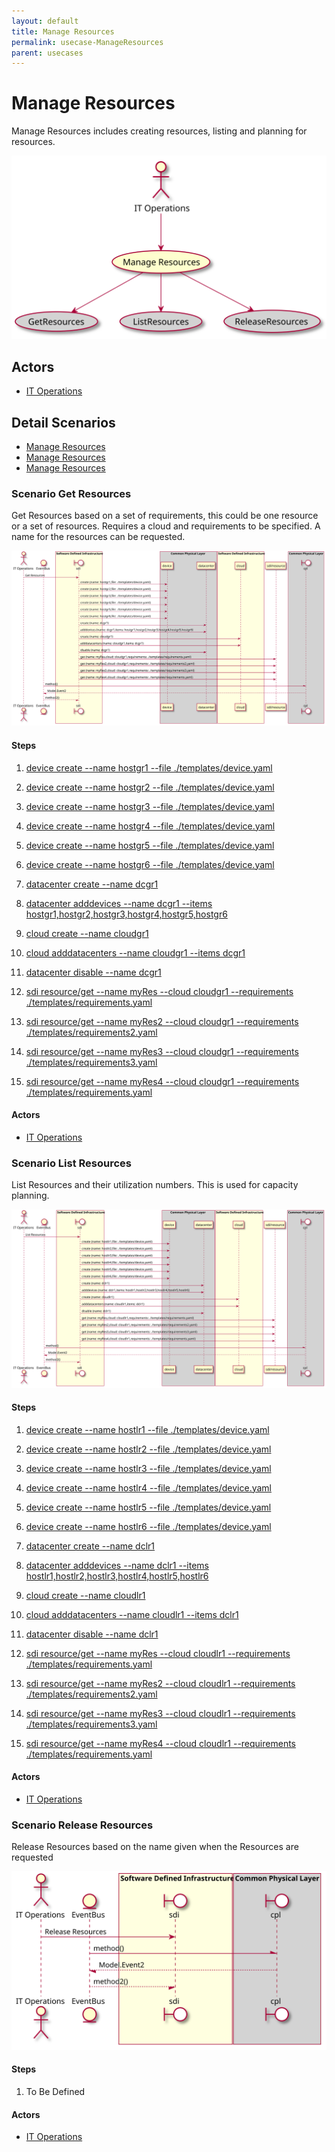 ```yaml
---
layout: default
title: Manage Resources
permalink: usecase-ManageResources
parent: usecases
---
```


# Manage Resources

Manage Resources includes creating resources, listing and planning for resources.

![Activities Diagram](./activities.svg)

## Actors

* [IT Operations](actor-itops)


## Detail Scenarios

* [Manage Resources](#scenario-GetResources)
* [Manage Resources](#scenario-ListResources)
* [Manage Resources](#scenario-ReleaseResources)

  
### Scenario Get Resources

Get Resources based on a set of requirements, this could be one resource or a set of resources. Requires a cloud and requirements to be specified. A name for the resources can be requested.

![Scenario GetResources](./getresources.svg)

#### Steps

1. [device create --name hostgr1 --file ./templates/device.yaml](#action-device-create)

1. [device create --name hostgr2 --file ./templates/device.yaml](#action-device-create)

1. [device create --name hostgr3 --file ./templates/device.yaml](#action-device-create)

1. [device create --name hostgr4 --file ./templates/device.yaml](#action-device-create)

1. [device create --name hostgr5 --file ./templates/device.yaml](#action-device-create)

1. [device create --name hostgr6 --file ./templates/device.yaml](#action-device-create)

1. [datacenter create --name dcgr1](#action-datacenter-create)

1. [datacenter adddevices --name dcgr1 --items hostgr1,hostgr2,hostgr3,hostgr4,hostgr5,hostgr6](#action-datacenter-adddevices)

1. [cloud create --name cloudgr1](#action-cloud-create)

1. [cloud adddatacenters --name cloudgr1 --items dcgr1](#action-cloud-adddatacenters)

1. [datacenter disable --name dcgr1](#action-datacenter-disable)

1. [sdi resource/get --name myRes --cloud cloudgr1 --requirements ./templates/requirements.yaml](#action-sdi-resource-get)

1. [sdi resource/get --name myRes2 --cloud cloudgr1 --requirements ./templates/requirements2.yaml](#action-sdi-resource-get)

1. [sdi resource/get --name myRes3 --cloud cloudgr1 --requirements ./templates/requirements3.yaml](#action-sdi-resource-get)

1. [sdi resource/get --name myRes4 --cloud cloudgr1 --requirements ./templates/requirements.yaml](#action-sdi-resource-get)


#### Actors

* [IT Operations](actor-itops)


### Scenario List Resources

List Resources and their utilization numbers. This is used for capacity planning.

![Scenario ListResources](./listresources.svg)

#### Steps

1. [device create --name hostlr1 --file ./templates/device.yaml](#action-device-create)

1. [device create --name hostlr2 --file ./templates/device.yaml](#action-device-create)

1. [device create --name hostlr3 --file ./templates/device.yaml](#action-device-create)

1. [device create --name hostlr4 --file ./templates/device.yaml](#action-device-create)

1. [device create --name hostlr5 --file ./templates/device.yaml](#action-device-create)

1. [device create --name hostlr6 --file ./templates/device.yaml](#action-device-create)

1. [datacenter create --name dclr1](#action-datacenter-create)

1. [datacenter adddevices --name dclr1 --items hostlr1,hostlr2,hostlr3,hostlr4,hostlr5,hostlr6](#action-datacenter-adddevices)

1. [cloud create --name cloudlr1](#action-cloud-create)

1. [cloud adddatacenters --name cloudlr1 --items dclr1](#action-cloud-adddatacenters)

1. [datacenter disable --name dclr1](#action-datacenter-disable)

1. [sdi resource/get --name myRes --cloud cloudlr1 --requirements ./templates/requirements.yaml](#action-sdi-resource-get)

1. [sdi resource/get --name myRes2 --cloud cloudlr1 --requirements ./templates/requirements2.yaml](#action-sdi-resource-get)

1. [sdi resource/get --name myRes3 --cloud cloudlr1 --requirements ./templates/requirements3.yaml](#action-sdi-resource-get)

1. [sdi resource/get --name myRes4 --cloud cloudlr1 --requirements ./templates/requirements.yaml](#action-sdi-resource-get)


#### Actors

* [IT Operations](actor-itops)


### Scenario Release Resources

Release Resources based on the name given when the Resources are requested

![Scenario ReleaseResources](./releaseresources.svg)

#### Steps

1. To Be Defined


#### Actors

* [IT Operations](actor-itops)



